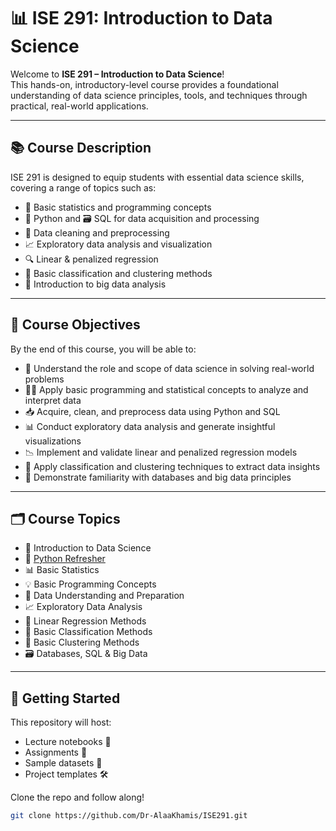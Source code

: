 # 📊 ISE 291: Introduction to Data Science

Welcome to **ISE 291 – Introduction to Data Science**!  
This hands-on, introductory-level course provides a foundational understanding of data science principles, tools, and techniques through practical, real-world applications.

---

## 📚 Course Description

ISE 291 is designed to equip students with essential data science skills, covering a range of topics such as:

- 🧮 Basic statistics and programming concepts  
- 🐍 Python and 🗃️ SQL for data acquisition and processing  
- 🧹 Data cleaning and preprocessing  
- 📈 Exploratory data analysis and visualization  
- 🔍 Linear & penalized regression  
- 🤖 Basic classification and clustering methods  
- 🧠 Introduction to big data analysis  

---

## 🎯 Course Objectives

By the end of this course, you will be able to:

- 🧠 Understand the role and scope of data science in solving real-world problems  
- 🧑‍💻 Apply basic programming and statistical concepts to analyze and interpret data  
- 📥 Acquire, clean, and preprocess data using Python and SQL  
- 📊 Conduct exploratory data analysis and generate insightful visualizations  
- 📉 Implement and validate linear and penalized regression models  
- 🔎 Apply classification and clustering techniques to extract data insights  
- 💾 Demonstrate familiarity with databases and big data principles  

---

## 🗂️ Course Topics

- 📘 Introduction to Data Science  
- 🐍 [Python Refresher](https://github.com/Dr-AlaaKhamis/ISE291/tree/main/1_Python_refresher)
- 📊 Basic Statistics  
- 💡 Basic Programming Concepts  
- 🧼 Data Understanding and Preparation  
- 📈 Exploratory Data Analysis  
- 🔢 Linear Regression Methods  
- 🤖 Basic Classification Methods  
- 🧩 Basic Clustering Methods  
- 🗃️ Databases, SQL & Big Data  

---

## 🚀 Getting Started

This repository will host:

- Lecture notebooks 📓  
- Assignments 📝  
- Sample datasets 📂  
- Project templates 🛠️  

Clone the repo and follow along!

```bash
git clone https://github.com/Dr-AlaaKhamis/ISE291.git
